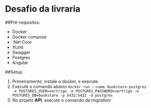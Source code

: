 # Desafio da livraria

##Pré-requisitos:
* Docker
* Docker compose
* .Net Core
* XUnit
* Swagger
* Postgres
* Angular

##Setup

1. Primeiramente, instale o docker, e execute.
2. Execute o comando abaixo
<code>docker run --name bookstore-postgres -e POSTGRES_USER=vertrigo -e POSTGRES_PASSWORD=vertrigo -e POSTGRES_DB=bookstore -p 5432:5432 -d postgres</code>
3. No projeto <strong>API</strong>, execute o comando da migration:
<code></code>